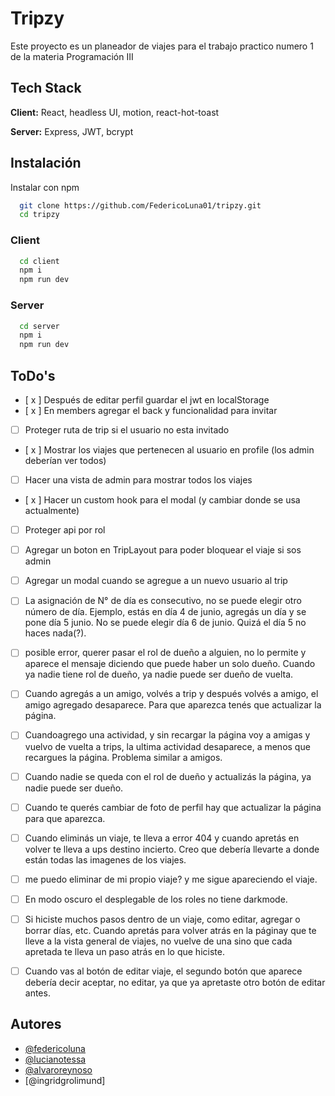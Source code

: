 # Tripzy

Este proyecto es un planeador de viajes para el trabajo practico numero 1 de la materia Programación III

## Tech Stack

**Client:** React, headless UI, motion, react-hot-toast

**Server:** Express, JWT, bcrypt

## Instalación

Instalar con npm

```bash
  git clone https://github.com/FedericoLuna01/tripzy.git
  cd tripzy
```

### Client

```bash
  cd client
  npm i
  npm run dev
```

### Server

```bash
  cd server
  npm i
  npm run dev
```

## ToDo's

- [ x ] Después de editar perfil guardar el jwt en localStorage
- [ x ] En members agregar el back y funcionalidad para invitar
- [ ] Proteger ruta de trip si el usuario no esta invitado
- [ x ] Mostrar los viajes que pertenecen al usuario en profile (los admin deberían ver todos)
- [ ] Hacer una vista de admin para mostrar todos los viajes
- [ x ] Hacer un custom hook para el modal (y cambiar donde se usa actualmente)
- [ ] Proteger api por rol
- [ ] Agregar un boton en TripLayout para poder bloquear el viaje si sos admin
- [ ] Agregar un modal cuando se agregue a un nuevo usuario al trip


- [ ] La asignación de N° de día es consecutivo, no se puede elegir otro número de día. Ejemplo, estás en día 4 de junio, agregás un día y se pone día 5 junio. No se puede elegir día 6 de junio. Quizá el día 5 no haces nada(?).
- [ ] posible error, querer pasar el rol de dueño a alguien, no lo permite y aparece el mensaje diciendo que puede haber un solo dueño. Cuando ya nadie tiene rol de dueño, ya nadie puede ser dueño de vuelta.
- [ ] Cuando agregás a un amigo, volvés a trip y después volvés a amigo, el amigo agregado desaparece. Para que aparezca tenés que actualizar la página.
- [ ] Cuandoagrego una actividad, y sin recargar la página voy a amigas y vuelvo de vuelta a trips, la ultima actividad desaparece, a menos que recargues la página. Problema similar a amigos.
- [ ] Cuando nadie se queda con el rol de dueño y actualizás la página, ya nadie puede ser dueño.
- [ ] Cuando te querés cambiar de foto de perfil hay que actualizar la página para que aparezca.
- [ ] Cuando eliminás un viaje, te lleva a error 404 y cuando apretás en volver te lleva a ups destino incierto. Creo que debería llevarte a donde están todas las imagenes de los viajes.
- [ ] me puedo eliminar de mi propio viaje? y me sigue apareciendo el viaje.
- [ ] En modo oscuro el desplegable de los roles no tiene darkmode.
- [ ] Si hiciste muchos pasos dentro de un viaje, como editar, agregar o borrar días, etc. Cuando apretás para volver atrás en la páginay que te lleve a la vista general de viajes, no vuelve de una sino que cada apretada te lleva un paso atrás en lo que hiciste.
- [ ] Cuando vas al botón de editar viaje, el segundo botón que aparece debería decir aceptar, no editar, ya que ya apretaste otro botón de editar antes.

## Autores

- [@federicoluna](https://www.github.com/federicoluna01)
- [@lucianotessa](https://www.github.com/LucianoTessa)
- [@alvaroreynoso](https://www.github.com/AlvaroReynoso)
- [@ingridgrolimund]
